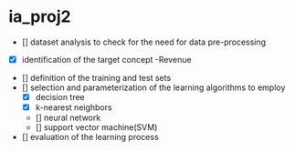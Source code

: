 # ia_proj2

- [] dataset analysis to check for the need for data pre-processing
- [x] identification of the target concept -Revenue
- [] definition of the training and test sets
- [] selection and parameterization of the learning algorithms to employ
    - [x] decision tree
    - [x] k-nearest neighbors
    - [] neural network
    - [] support vector machine(SVM)
- [] evaluation of the learning process
